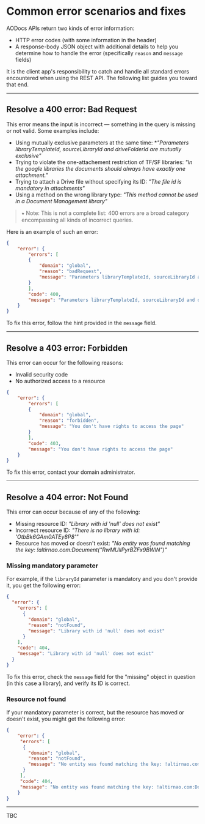 # Common error scenarios and fixes

AODocs APIs return two kinds of error information:

*   HTTP error codes (with some information in the header)
*   A response-body JSON object with additional details to help you determine how to handle the error (specifically ```reason``` and ```message``` fields)

It is the client app's responsibility to catch and handle all standard errors encountered when using the REST API. The following list guides you toward that end.

_______________________________________


## Resolve a 400 error: Bad Request

This error means the input is incorrect — something in the query is missing or not valid.  Some examples include:

*   Using mutually exclusive parameters at the same time: **"Parameters libraryTemplateId, sourceLibraryId and driveFolderId are mutually exclusive"*
*   Trying to violate the one-attachement restriction of TF/SF libraries: *"In the google libraries the documents should always have exactly one attachment."*
*   Trying to attach a Drive file without specifying its ID: *"The file id is mandatory in attachments"*
*   Using a method on the wrong library type: *"This method cannot be used in a Document Management library"*

> ⭑   Note: This is not a complete list: 400 errors are a broad category encompassing all kinds of incorrect queries.

Here is an example of such an error:

```json
{
    "error": {
        "errors": [
        {
            "domain": "global",
            "reason": "badRequest",
            "message": "Parameters libraryTemplateId, sourceLibraryId and driveFolderId are mutually exclusive"
        }
        ],
        "code": 400,
        "message": "Parameters libraryTemplateId, sourceLibraryId and driveFolderId are mutually exclusive"
    }
}
```

To fix this error, follow the hint provided in the ```message``` field.

---

## Resolve a 403 error: Forbidden

This error can occur for the following reasons:

*   Invalid security code
*   No authorized access to a resource

```json
{
    "error": {
        "errors": [
        {
            "domain": "global",
            "reason": "forbidden",
            "message": "You don't have rights to access the page"
        }
        ],
        "code": 403,
        "message": "You don't have rights to access the page"
    }
}
```

To fix this error, contact your domain administrator.

---

## Resolve a 404 error: Not Found

This error can occur because of any of the following:

*   Missing resource ID: *"Library with id 'null' does not exist"*
*   Incorrect resource ID: *"There is no library with id: 'OtbBk6GAm0ATEy8P8'"*
*   Resource has moved or doesn't exist: *"No entity was found matching the key: !altirnao.com:Document(\"RwMUllPyrBZFx9BWlN\")"*

### Missing mandatory parameter

For example, if the ```libraryId``` parameter is mandatory and you don't provide it, you get the following error:


```json
{
  "error": {
    "errors": [
      {
        "domain": "global",
        "reason": "notFound",
        "message": "Library with id 'null' does not exist"
      }
    ],
    "code": 404,
    "message": "Library with id 'null' does not exist"
  }
}
```

To fix this error, check the ```message``` field for the "missing" object in question (in this case a library), and verify its ID is correct.

### Resource not found

If your mandatory parameter is correct, but the resource has moved or doesn't exist, you might get the following error:

```json
{
    "error": {
     "errors": [
      {
        "domain": "global",
        "reason": "notFound",
        "message": "No entity was found matching the key: !altirnao.com:Document(\"RwMUllPyrBZFx9BWlN\")"
      }
     ],
     "code": 404,
     "message": "No entity was found matching the key: !altirnao.com:Document(\"RwMUllPyrBZFx9BWlN\")"
    }
}
```



---

TBC